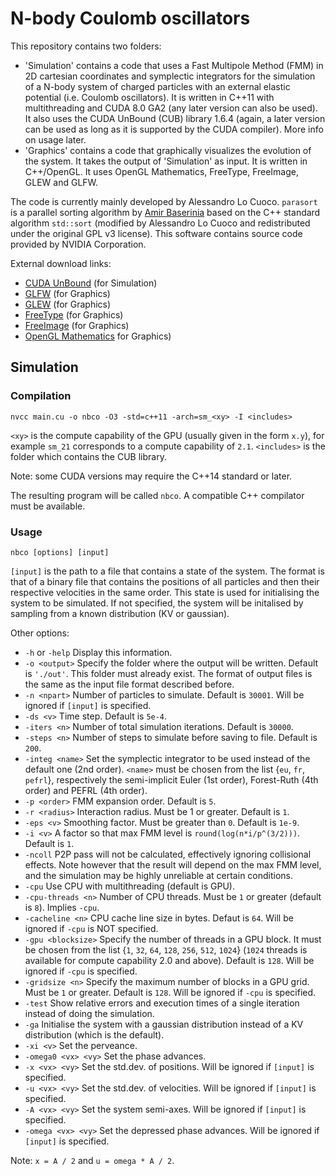 # N-body Coulomb oscillators

This repository contains two folders:
- 'Simulation' contains a code that uses a Fast Multipole Method (FMM) in 2D cartesian coordinates and symplectic integrators for the simulation of a N-body system of charged particles with an external elastic potential (i.e. Coulomb oscillators). It is written in C++11 with multithreading and CUDA 8.0 GA2 (any later version can also be used). It also uses the CUDA UnBound (CUB) library 1.6.4 (again, a later version can be used as long as it is supported by the CUDA compiler). More info on usage later.
- 'Graphics' contains a code that graphically visualizes the evolution of the system. It takes the output of 'Simulation' as input. It is written in C++/OpenGL. It uses OpenGL Mathematics, FreeType, FreeImage, GLEW and GLFW.

The code is currently mainly developed by Alessandro Lo Cuoco. `parasort` is a parallel sorting algorithm by [Amir Baserinia](https://github.com/baserinia/parallel-sort) based on the C++ standard algorithm `std::sort` (modified by Alessandro Lo Cuoco and redistributed under the original GPL v3 license). This software contains source code provided by NVIDIA Corporation.

External download links:
- [CUDA UnBound](https://nvlabs.github.io/cub/) (for Simulation)
- [GLFW](https://www.glfw.org/) (for Graphics)
- [GLEW](http://glew.sourceforge.net/) (for Graphics)
- [FreeType](https://www.freetype.org/) (for Graphics)
- [FreeImage](https://freeimage.sourceforge.io/) (for Graphics)
- [OpenGL Mathematics](https://github.com/g-truc/glm) for Graphics)

## Simulation

### Compilation
  `nvcc main.cu -o nbco -O3 -std=c++11 -arch=sm_<xy> -I <includes>`

`<xy>` is the compute capability of the GPU (usually given in the form `x.y`),
for example `sm_21` corresponds to a compute capability of `2.1`.
`<includes>` is the folder which contains the CUB library.

Note: some CUDA versions may require the C++14 standard or later.
	
The resulting program will be called `nbco`. A compatible C++ compilator must be
available.

### Usage
  `nbco [options] [input]`

  `[input]` is the path to a file that contains a state of the system. The format
  is that of a binary file that contains the positions of all particles and
  then their respective velocities in the same order. This state is used for
  initialising the system to be simulated. If not specified, the system will be
  initalised by sampling from a known distribution (KV or gaussian).

Other options:
- `-h` or `-help`       Display this information.
- `-o <output>`       Specify the folder where the output will be written.
                    Default is `'./out'`. This folder must already exist. The
                    format of output files is the same as the input file format
                    described before.
- `-n <npart>`        Number of particles to simulate. Default is `30001`. Will be
                    ignored if `[input]` is specified.
- `-ds <v>`           Time step. Default is `5e-4`.
- `-iters <n>`        Number of total simulation iterations. Default is `30000`.
- `-steps <n>`        Number of steps to simulate before saving to file. Default
                    is `200`.
- `-integ <name>`     Set the symplectic integrator to be used instead of the
                    default one (2nd order). `<name>` must be chosen from the
                    list {`eu`, `fr`, `pefrl`}, respectively the semi-implicit Euler
                    (1st order), Forest-Ruth (4th order) and PEFRL (4th order).
- `-p <order>`        FMM expansion order. Default is `5`.
- `-r <radius>`       Interaction radius. Must be 1 or greater. Default is `1`.
- `-eps <v>`          Smoothing factor. Must be greater than `0`. Default is `1e-9`.
- `-i <v>`            A factor so that max FMM level is `round(log(n*i/p^(3/2)))`.
                    Default is `1`.
- `-ncoll`            P2P pass will not be calculated, effectively ignoring
                    collisional effects. Note however that the result will
                    depend on the max FMM level, and the simulation may be
                    highly unreliable at certain conditions.
- `-cpu`              Use CPU with multithreading (default is GPU).
- `-cpu-threads <n>`  Number of CPU threads. Must be `1` or greater (default is `8`).
                    Implies `-cpu`.
- `-cacheline <n>`    CPU cache line size in bytes. Defaut is `64`. Will be ignored
                    if `-cpu` is NOT specified.
- `-gpu <blocksize>`  Specify the number of threads in a GPU block. It must be
                    chosen from the list {`1`, `32`, `64`, `128`, `256`, `512`, `1024`} (`1024`
                    threads is available for compute capability 2.0 and above).
                    Default is `128`. Will be ignored if `-cpu` is specified.
- `-gridsize <n>`     Specify the maximum number of blocks in a GPU grid. Must be
                    `1` or greater. Default is `128`. Will be ignored if `-cpu` is
                    specified.
- `-test`             Show relative errors and execution times of a single
                    iteration instead of doing the simulation.
- `-ga`               Initialise the system with a gaussian distribution instead
                    of a KV distribution (which is the default).
- `-xi <v>`           Set the perveance.
- `-omega0 <vx> <vy>` Set the phase advances.
- `-x <vx> <vy>`      Set the std.dev. of positions. Will be ignored if `[input]`
                    is specified.
- `-u <vx> <vy>`      Set the std.dev. of velocities. Will be ignored if `[input]`
                    is specified.
- `-A <vx> <vy>`      Set the system semi-axes. Will be ignored if `[input]` is
                    specified.
- `-omega <vx> <vy>`  Set the depressed phase advances. Will be ignored if
                    `[input]` is specified.

Note: `x = A / 2` and `u = omega * A / 2`.
